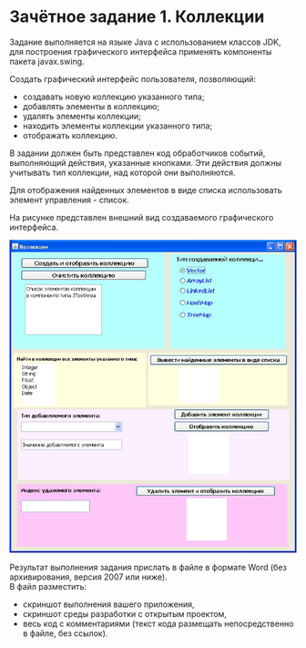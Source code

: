# Зачётное задание 1. Коллекции
Задание выполняется на языке Java с использованием классов JDK, для построения графического интерфейса применять компоненты пакета javax.swing.  

Создать графический интерфейс пользователя, позволяющий:  
* создавать новую коллекцию указанного типа;
* добавлять элементы в коллекцию;
* удалять элементы коллекции;
* находить элементы коллекции указанного типа;
* отображать коллекцию.  

В задании должен быть представлен код обработчиков событий, выполняющий действия, указанные кнопками. Эти действия должны учитывать тип коллекции, над которой они выполняются.  

Для отображения найденных элементов в виде списка использовать элемент управления - список.  

На рисунке представлен внешний вид создаваемого графического интерфейса.

![Графический интерфейс](img/CollectionsSwingUI.jpg)

Результат выполнения задания прислать в файле в формате Word (без архивирования, версия 2007 или ниже).  
В файл разместить:  
* скриншот выполнения вашего приложения,
* скриншот среды разработки с открытым проектом,
* весь код с комментариями (текст кода размещать непосредственно в файле, без ссылок).